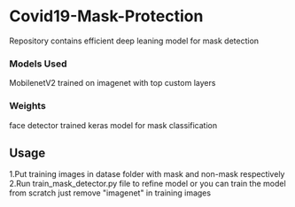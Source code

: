 # Covid19-Mask-Protection

Repository contains efficient deep leaning model for mask detection

### Models Used

MobilenetV2 trained on imagenet with top custom layers

### Weights
face detector 
trained keras model for mask classification

## Usage

1.Put training images in datase folder with mask and non-mask respectively
2.Run train_mask_detector.py file to refine model or you can train the model 
  from scratch just remove "imagenet" in training images
